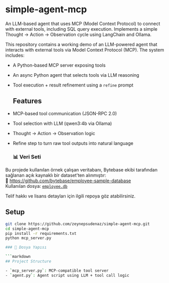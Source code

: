 # simple-agent-mcp
An LLM-based agent that uses MCP (Model Context Protocol) to connect with external tools, including SQL query execution. Implements a simple Thought → Action → Observation cycle using LangChain and Ollama.

This repository contains a working demo of an LLM-powered agent that interacts with external tools via Model Context Protocol (MCP). The system includes:

- A Python-based MCP server exposing tools
- An async Python agent that selects tools via LLM reasoning
- Tool execution + result refinement using a `refine` prompt

  ## Features

- MCP-based tool communication (JSON-RPC 2.0)
- Tool selection with LLM (qwen3:4b via Ollama)
- Thought → Action → Observation logic
- Refine step to turn raw tool outputs into natural language

  ### 📊 Veri Seti

Bu projede kullanılan örnek çalışan veritabanı, Bytebase ekibi tarafından sağlanan açık kaynaklı bir dataset'ten alınmıştır:  
🔗 https://github.com/bytebase/employee-sample-database  
Kullanılan dosya: [`employee.db`](https://github.com/bytebase/employee-sample-database/blob/main/sqlite/dataset_small/employee.db)

Telif hakkı ve lisans detayları için ilgili repoya göz atabilirsiniz.


## Setup

```bash
git clone https://github.com/zeynepsudenaz/simple-agent-mcp.git
cd simple-agent-mcp
pip install -r requirements.txt
python mcp_server.py

### 📂 Dosya Yapısı

```markdown
## Project Structure

- `mcp_server.py`: MCP-compatible tool server
- `agent.py`: Agent script using LLM + tool call logic

